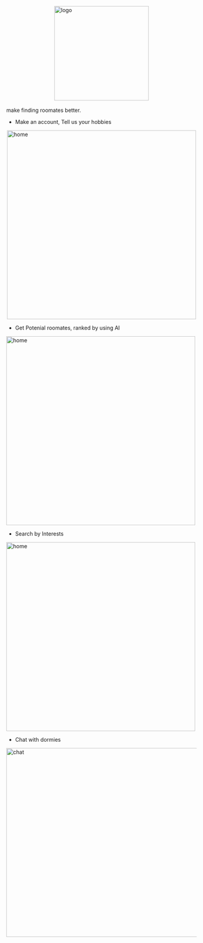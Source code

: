 <img src="https://github.com/user-attachments/assets/fad9ce04-505c-49ac-9d2e-313c9ba6723f" alt="logo"  style="display: block; margin: 0 auto" width="250"/><br>
make finding roomates better.

- Make an account, Tell us your hobbies

<img src="https://github.com/user-attachments/assets/c6f98177-5514-48a2-8c08-2e161f027c63" alt="home"  style="display: block; margin: 0 auto" width="500" height="500"/>


- Get Potenial roomates, ranked by using AI

<img src="https://github.com/user-attachments/assets/36f9284a-c191-4013-b8c4-012f8390abb4" alt="home" width="500" height="500"/>

- Search by Interests
<img src="https://github.com/user-attachments/assets/f291225c-08fd-4bb9-99f9-44ac02be303b" alt="home" width="500" height="500"/>

- Chat with dormies
<img width="1319" alt="chat" src="https://github.com/user-attachments/assets/bc03c9a2-be2a-4b35-a7ee-f6b696a17eeb" width="500" height="500">















